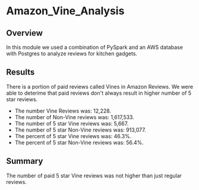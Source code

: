 # Amazon_Vine_Analysis
## Overview
In this module we used a combination of PySpark and an AWS database with Postgres to analyze reviews for kitchen gadgets.
## Results
There is a portion of paid reviews called Vines in Amazon Reviews. We were able to deterime that paid reviews don't always result in higher number of 5 star reviews. 
- The number Vine Reviews was: 12,228. 
- The number of Non-Vine reviews was: 1,617,533. 
- The number of 5 star Vine reviews was: 5,667. 
- The number of 5 star Non-Vine reviews was: 913,077. 
- The percent of 5 star Vine reviews was: 46.3%. 
- The percent of 5 star Non-Vine reviews was: 56.4%. 
![]()
## Summary
The number of paid 5 star Vine reviews was not higher than just regular reviews.
